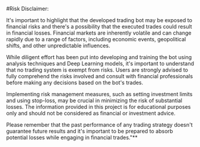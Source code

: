 #Risk Disclaimer:

It's important to highlight that the developed trading bot may be exposed to financial risks and there's a possibility that the executed trades could result in financial losses. Financial markets are inherently volatile and can change rapidly due to a range of factors, including economic events, geopolitical shifts, and other unpredictable influences.

While diligent effort has been put into developing and training the bot using analysis techniques and Deep Learning models, it's important to understand that no trading system is exempt from risks. Users are strongly advised to fully comprehend the risks involved and consult with financial professionals before making any decisions based on the bot's trades.

Implementing risk management measures, such as setting investment limits and using stop-loss, may be crucial in minimizing the risk of substantial losses. The information provided in this project is for educational purposes only and should not be considered as financial or investment advice.

Please remember that the past performance of any trading strategy doesn't guarantee future results and it's important to be prepared to absorb potential losses while engaging in financial trades."**
